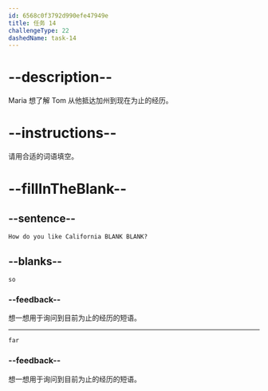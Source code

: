 ```yaml
---
id: 6568c0f3792d990efe47949e
title: 任务 14
challengeType: 22
dashedName: task-14
---
```


# --description--

Maria 想了解 Tom 从他抵达加州到现在为止的经历。

# --instructions--

请用合适的词语填空。

# --fillInTheBlank--

## --sentence--

`How do you like California BLANK BLANK?`

## --blanks--

`so`

### --feedback--

想一想用于询问到目前为止的经历的短语。

---

`far`

### --feedback--

想一想用于询问到目前为止的经历的短语。
